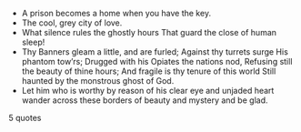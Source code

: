  - A prison becomes a home when you have the key.
 - The cool, grey city of love.
 - What silence rules the ghostly hours That guard the close of human sleep!
 - Thy Banners gleam a little, and are furled; Against thy turrets surge His phantom tow’rs; Drugged with his Opiates the nations nod, Refusing still the beauty of thine hours; And fragile is thy tenure of this world Still haunted by the monstrous ghost of God.
 - Let him who is worthy by reason of his clear eye and unjaded heart wander across these borders of beauty and mystery and be glad.

5 quotes